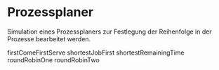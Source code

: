 # Prozessplaner
Simulation eines Prozessplaners zur Festlegung der Reihenfolge in der Prozesse bearbeitet werden.

firstComeFirstServe
shortestJobFirst
shortestRemainingTime
roundRobinOne
roundRobinTwo
